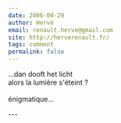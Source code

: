 ```yaml
---
date: 2006-08-29
author: Hervé
email: renault.herve@gmail.com
site: http://herverenault.fr/
tags: comment
permalink: false
---
```


<p>...dan dooft het licht<br />
alors la lumière s'éteint ?<br />
<br />
énigmatique...</p>
---